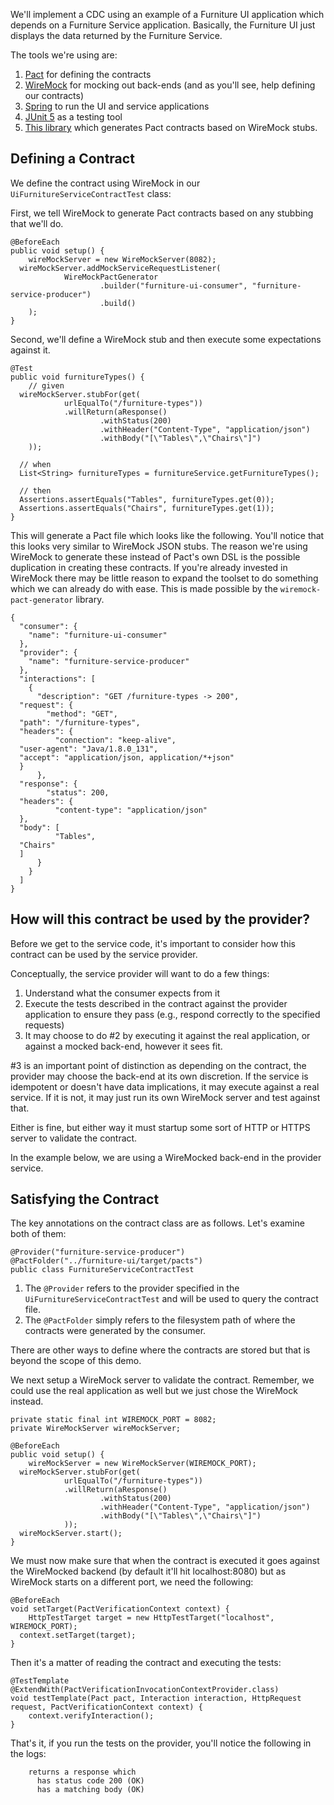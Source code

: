 We'll implement a CDC using an example of a Furniture UI application which depends on a Furniture Service application. Basically, the Furniture UI just displays the data returned by the Furniture Service.

The tools we're using are:

1. [Pact](https://docs.pact.io/) for defining the contracts
2. [WireMock](http://wiremock.org/) for mocking out back-ends (and as you'll see, help defining our contracts)
3. [Spring](https://spring.io/) to run the UI and service applications
4. [JUnit 5](https://junit.org/junit5/) as a testing tool
5. [This library](https://bitbucket.org/atlassian/wiremock-pact-generator/src/master/) which generates Pact contracts based on WireMock stubs.

## Defining a Contract
We define the contract using WireMock in our `UiFurnitureServiceContractTest` class:

First, we tell WireMock to generate Pact contracts based on any stubbing that we'll do. 
```
@BeforeEach  
public void setup() {  
    wireMockServer = new WireMockServer(8082);  
  wireMockServer.addMockServiceRequestListener(  
            WireMockPactGenerator  
                    .builder("furniture-ui-consumer", "furniture-service-producer")  
                    .build()  
    );    
}
```
Second, we'll define a WireMock stub and then execute some expectations against it.
```
@Test  
public void furnitureTypes() {  
    // given  
  wireMockServer.stubFor(get(  
            urlEqualTo("/furniture-types"))  
            .willReturn(aResponse()  
                    .withStatus(200)  
                    .withHeader("Content-Type", "application/json")  
                    .withBody("[\"Tables\",\"Chairs\"]")  
    ));  
  
  // when  
  List<String> furnitureTypes = furnitureService.getFurnitureTypes();  
  
  // then  
  Assertions.assertEquals("Tables", furnitureTypes.get(0));  
  Assertions.assertEquals("Chairs", furnitureTypes.get(1));  
}
```
This will generate a Pact file which looks like the following. You'll notice that this looks very similar to WireMock JSON stubs. The reason we're using WireMock to generate these instead of Pact's own DSL is the possible duplication in creating these contracts. If you're already invested in WireMock there may be little reason to expand the toolset to do something which we can already do with ease.  This is made possible by the `wiremock-pact-generator` library.
```
{  
  "consumer": {  
    "name": "furniture-ui-consumer"  
  },  
  "provider": {  
    "name": "furniture-service-producer"  
  },  
  "interactions": [  
    {  
      "description": "GET /furniture-types -> 200",  
  "request": {  
        "method": "GET",  
  "path": "/furniture-types",  
  "headers": {  
          "connection": "keep-alive",  
  "user-agent": "Java/1.8.0_131",  
  "accept": "application/json, application/*+json"  
  }  
      },  
  "response": {  
        "status": 200,  
  "headers": {  
          "content-type": "application/json"  
  },  
  "body": [  
          "Tables",  
  "Chairs"  
  ]  
      }  
    }  
  ]  
}
```
## How will this contract be used by the provider?
Before we get to the service code, it's important to consider how this contract can be used by the service provider.

Conceptually, the service provider will want to do a few things:
1. Understand what the consumer expects from it
2. Execute the tests described in the contract against the provider application to ensure they pass (e.g., respond correctly to the specified requests)
3. It may choose to do #2 by executing it against the real application, or against a mocked back-end, however it sees fit. 

#3 is an important point of distinction as depending on the contract, the provider may choose the back-end at its own discretion. If the service is idempotent or doesn't have data implications, it may execute against a real service. If it is not, it may just run its own WireMock server and test against that. 

Either is fine, but either way it must startup some sort of HTTP or HTTPS server to validate the contract.

In the example below, we are using a WireMocked back-end in the provider service.

## Satisfying the Contract

The key annotations on the contract class are as follows. Let's examine both of them:
```
@Provider("furniture-service-producer")  
@PactFolder("../furniture-ui/target/pacts")  
public class FurnitureServiceContractTest
```
1. The `@Provider` refers to the provider specified in the `UiFurnitureServiceContractTest` and will be used to query the contract file. 
2. The `@PactFolder` simply refers to the filesystem path of where the contracts were generated by the consumer.

There are other ways to define where the contracts are stored but that is beyond the scope of this demo.

We next setup a WireMock server to validate the contract. Remember, we could use the real application as well but we just chose the WireMock instead.

```
private static final int WIREMOCK_PORT = 8082;  
private WireMockServer wireMockServer;

@BeforeEach  
public void setup() {  
    wireMockServer = new WireMockServer(WIREMOCK_PORT);  
  wireMockServer.stubFor(get(  
            urlEqualTo("/furniture-types"))  
            .willReturn(aResponse()  
                    .withStatus(200)  
                    .withHeader("Content-Type", "application/json")  
                    .withBody("[\"Tables\",\"Chairs\"]")  
            ));  
  wireMockServer.start();  
}
```
We must now make sure that when the contract is executed it goes against the WireMocked backend (by default it'll hit localhost:8080) but as WireMock starts on a different port, we need the following:
```
@BeforeEach  
void setTarget(PactVerificationContext context) {  
    HttpTestTarget target = new HttpTestTarget("localhost", WIREMOCK_PORT);  
  context.setTarget(target);  
}
```
Then it's a matter of reading the contract and executing the tests:
```
@TestTemplate  
@ExtendWith(PactVerificationInvocationContextProvider.class)  
void testTemplate(Pact pact, Interaction interaction, HttpRequest request, PactVerificationContext context) {  
    context.verifyInteraction();  
}
```

That's it, if you run the tests on the provider, you'll notice the following in the logs:

```
    returns a response which
      has status code 200 (OK)
      has a matching body (OK)
```

